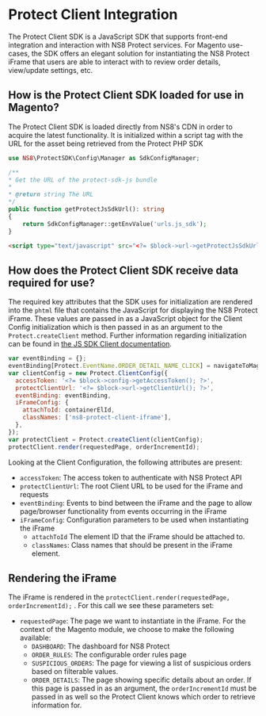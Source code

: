 # Protect Client Integration

The Protect Client SDK is a JavaScript SDK that supports front-end integration and interaction with NS8 Protect services. For Magento use-cases, the SDK offers an elegant solution for instantiating the NS8 Protect iFrame that users are able to interact with to review order details, view/update settings, etc.

## How is the Protect Client SDK loaded for use in Magento?

The Protect Client SDK is loaded directly from NS8's CDN in order to acquire the latest functionality. It is initialized within a script tag with the URL for the asset being retrieved from the Protect PHP SDK

```php
use NS8\ProtectSDK\Config\Manager as SdkConfigManager;

/**
* Get the URL of the protect-sdk-js bundle
*
* @return string The URL
*/
public function getProtectJsSdkUrl(): string
{
    return SdkConfigManager::getEnvValue('urls.js_sdk');
}

```

```html
<script type="text/javascript" src="<?= $block->url->getProtectJsSdkUrl() ?>"></script>
```

## How does the Protect Client SDK receive data required for use?

The required key attributes that the SDK uses for initialization are rendered into the `phtml` file that contains the JavaScript for displaying the NS8 Protect iFrame. These values are passed in as a JavaScript object for the Client Config initialization which is then passed in as an argument to the `Protect.createClient` method. Further information regarding initialization can be found in [the JS SDK Client documentation](https://github.com/ns8inc/protect-sdk-js/blob/master/public/en/platform/protect-sdk-js/client.md).

```javascript
var eventBinding = {};
eventBinding[Protect.EventName.ORDER_DETAIL_NAME_CLICK] = navigateToMagentoOrderDetails;
var clientConfig = new Protect.ClientConfig({
  accessToken: '<?= $block->config->getAccessToken(); ?>',
  protectClientUrl: '<?= $block->url->getClientUrl(); ?>',
  eventBinding: eventBinding,
  iFrameConfig: {
    attachToId: containerElId,
    classNames: ['ns8-protect-client-iframe'],
  },
});
var protectClient = Protect.createClient(clientConfig);
protectClient.render(requestedPage, orderIncrementId);
```

Looking at the Client Configuration, the following attributes are present:

* `accessToken`: The access token to authenticate with NS8 Protect API
* `protectClientUrl`: The root Client URL to be used for the iFrame and requests
* `eventBinding`: Events to bind between the iFrame and the page to allow page/browser functionality from events occurring in the iFrame
* `iFrameConfig`: Configuration parameters to be used when instantiating the iFrame
  * `attachToId` The element ID that the iFrame should be attached to.
  * `classNames`: Class names that should be present in the iFrame element.

## Rendering the iFrame

The iFrame is rendered in the `protectClient.render(requestedPage, orderIncrementId);` . For this call we see these parameters set:

* `requestedPage`: The page we want to instantiate in the iFrame. For the context of the Magento module, we choose to make the following available:
  * `DASHBOARD`: The dashboard for NS8 Protect
  * `ORDER_RULES`: The configurable order rules page
  * `SUSPICIOUS_ORDERS`: The page for viewing a list of suspicious orders based on filterable values.
  * `ORDER_DETAILS`: The page showing specific details about an order. If this page is passed in as an argument, the `orderIncrementId` must be passed in as well so the Protect Client knows which order to retrieve information for.
